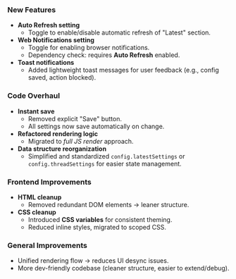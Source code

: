 
### New Features

* **Auto Refresh setting**
  * Toggle to enable/disable automatic refresh of "Latest" section.
* **Web Notifications setting**
  * Toggle for enabling browser notifications.
  * Dependency check: requires **Auto Refresh** enabled.
* **Toast notifications**
  * Added lightweight toast messages for user feedback (e.g., config saved, action blocked).

### Code Overhaul
* **Instant save**
  * Removed explicit "Save" button.
  * All settings now save automatically on change.
* **Refactored rendering logic**
  * Migrated to *full JS render* approach.
* **Data structure reorganization**
  * Simplified and standardized `config.latestSettings` or `config.threadSettings` for easier state management.

### Frontend Improvements

* **HTML cleanup**
  * Removed redundant DOM elements → leaner structure.
* **CSS cleanup**
  * Introduced **CSS variables** for consistent theming.
  * Reduced inline styles, migrated to scoped CSS.
### General Improvements
* Unified rendering flow → reduces UI desync issues.
* More dev-friendly codebase (cleaner structure, easier to extend/debug).

